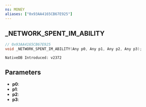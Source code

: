 ```yaml
---
ns: MONEY
aliases: ["0x93AA4165CB67E925"]
---
```

## _NETWORK_SPENT_IM_ABILITY

```c
// 0x93AA4165CB67E925
void _NETWORK_SPENT_IM_ABILITY(Any p0, Any p1, Any p2, Any p3);
```

```
NativeDB Introduced: v2372
```

## Parameters
* **p0**:
* **p1**:
* **p2**:
* **p3**:
